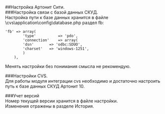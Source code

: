 ##Настройка Артонит Сити.  
###Настройка связи с базой данных СКУД.  
Настройка пути к базе данных хранится в файле \cvs\application\config\database.php раздел fb:  
~~~
'fb' => array(
		'type'			=> 'pdo',
		'connection'	=> array(
		'dsn'		=> 'odbc:SDUO',
		'charset'   => 'windows-1251',
		)
	),
~~~
Менять настройки без понимания смысла не рекомендую.  

###Настройки CVS.  
Для работы модуля интеграции cvs необходимо и достаточно настроить путь к базе данных СКУД Артонит 10.
  
###Учет версий  
Номер текущей версии хранится в файле настройки.  
Изменения отражены в разделе История.